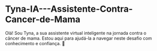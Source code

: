 # Tyna-IA---Assistente-Contra-Cancer-de-Mama
Olá! Sou Tyna, a sua assistente virtual inteligente na jornada contra o câncer de mama. Estou aqui para ajudá-la a navegar neste desafio com conhecimento e confiança. 🌸
